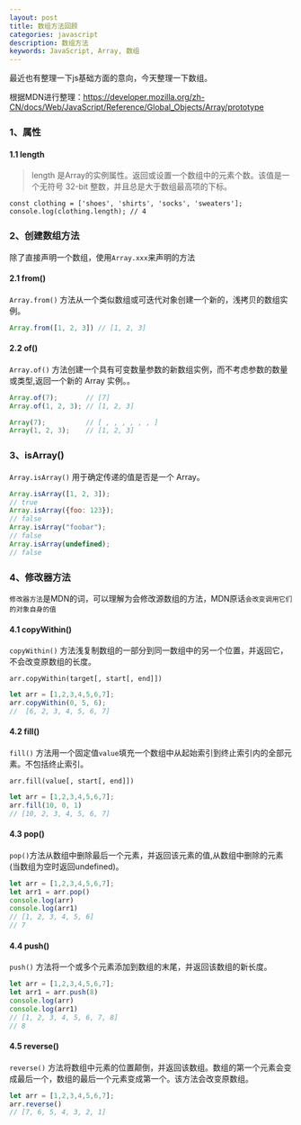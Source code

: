 ```yaml
---
layout: post
title: 数组方法回顾
categories: javascript
description: 数组方法
keywords: JavaScript, Array, 数组
---
```


最近也有整理一下js基础方面的意向，今天整理一下数组。

根据MDN进行整理：https://developer.mozilla.org/zh-CN/docs/Web/JavaScript/Reference/Global_Objects/Array/prototype

### 1、属性

#### 1.1 length

> length 是Array的实例属性。返回或设置一个数组中的元素个数。该值是一个无符号 32-bit 整数，并且总是大于数组最高项的下标。

```
const clothing = ['shoes', 'shirts', 'socks', 'sweaters'];
console.log(clothing.length); // 4
```


### 2、创建数组方法

除了直接声明一个数组，使用`Array.xxx`来声明的方法

#### 2.1 from()

`Array.from()` 方法从一个类似数组或可迭代对象创建一个新的，浅拷贝的数组实例。

```js
Array.from([1, 2, 3]) // [1, 2, 3]
```

#### 2.2 of()

`Array.of()` 方法创建一个具有可变数量参数的新数组实例，而不考虑参数的数量或类型,返回一个新的 Array 实例。。

```js
Array.of(7);       // [7] 
Array.of(1, 2, 3); // [1, 2, 3]

Array(7);          // [ , , , , , , ]
Array(1, 2, 3);    // [1, 2, 3]
```

### 3、isArray()

`Array.isArray()` 用于确定传递的值是否是一个 Array。

```js
Array.isArray([1, 2, 3]);  
// true
Array.isArray({foo: 123}); 
// false
Array.isArray("foobar");   
// false
Array.isArray(undefined);  
// false
```

### 4、修改器方法

`修改器方法`是MDN的词，可以理解为会修改源数组的方法，MDN原话`会改变调用它们的对象自身的值`

#### 4.1 copyWithin()

`copyWithin()` 方法浅复制数组的一部分到同一数组中的另一个位置，并返回它，不会改变原数组的长度。

`arr.copyWithin(target[, start[, end]])`

```js
let arr = [1,2,3,4,5,6,7];
arr.copyWithin(0, 5, 6);
//  [6, 2, 3, 4, 5, 6, 7]
```


#### 4.2 fill() 

`fill()` 方法用一个固定值`value`填充一个数组中从起始索引到终止索引内的全部元素。不包括终止索引。

`arr.fill(value[, start[, end]])`

```js
let arr = [1,2,3,4,5,6,7];
arr.fill(10, 0, 1)
// [10, 2, 3, 4, 5, 6, 7]
```


#### 4.3 pop()

`pop()`方法从数组中删除最后一个元素，并返回该元素的值,从数组中删除的元素(当数组为空时返回undefined)。

```js
let arr = [1,2,3,4,5,6,7];
let arr1 = arr.pop()
console.log(arr)
console.log(arr1)
// [1, 2, 3, 4, 5, 6]
// 7
```

#### 4.4 push()

`push()` 方法将一个或多个元素添加到数组的末尾，并返回该数组的新长度。

```js
let arr = [1,2,3,4,5,6,7];
let arr1 = arr.push(8)
console.log(arr)
console.log(arr1)
// [1, 2, 3, 4, 5, 6, 7, 8]
// 8
```

#### 4.5 reverse()

`reverse()` 方法将数组中元素的位置颠倒，并返回该数组。数组的第一个元素会变成最后一个，数组的最后一个元素变成第一个。该方法会改变原数组。

```js
let arr = [1,2,3,4,5,6,7];
arr.reverse()
// [7, 6, 5, 4, 3, 2, 1]
```


